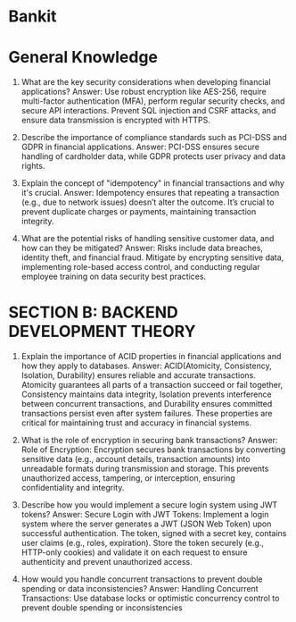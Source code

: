 # Bankit
# General Knowledge

1. What are the key security considerations when developing financial applications?
Answer: Use robust encryption like AES-256, require multi-factor authentication (MFA), perform regular security checks, and secure API interactions. Prevent SQL injection and CSRF attacks, and ensure data transmission is encrypted with HTTPS.

2. Describe the importance of compliance standards such as PCI-DSS and GDPR in financial applications.
Answer: PCI-DSS ensures secure handling of cardholder data, while GDPR protects user privacy and data rights. 

3. Explain the concept of "idempotency" in financial transactions and why it's crucial.
Answer: Idempotency ensures that repeating a transaction (e.g., due to network issues) doesn’t alter the outcome. It’s crucial to prevent duplicate charges or payments, maintaining transaction integrity.

4. What are the potential risks of handling sensitive customer data, and how can they be mitigated?
Answer:  Risks include data breaches, identity theft, and financial fraud. Mitigate by encrypting sensitive data, implementing role-based access control, and conducting regular employee training on data security best practices.


# SECTION B: BACKEND DEVELOPMENT THEORY
1. Explain the importance of ACID properties in financial applications and how they apply to databases.
Answer: ACID(Atomicity, Consistency, Isolation, Durability) ensures reliable and accurate transactions. Atomicity guarantees all parts of a transaction succeed or fail together, Consistency maintains data integrity, Isolation prevents interference between concurrent transactions, and Durability ensures committed transactions persist even after system failures. These properties are critical for maintaining trust and accuracy in financial systems.

2. What is the role of encryption in securing bank transactions?
Answer:  Role of Encryption: Encryption secures bank transactions by converting sensitive data (e.g., account details, transaction amounts) into unreadable formats during transmission and storage. This prevents unauthorized access, tampering, or interception, ensuring confidentiality and integrity.

3. Describe how you would implement a secure login system using JWT tokens?
Answer: Secure Login with JWT Tokens: Implement a login system where the server generates a JWT (JSON Web Token) upon successful authentication. The token, signed with a secret key, contains user claims (e.g., roles, expiration). Store the token securely (e.g., HTTP-only cookies) and validate it on each request to ensure authenticity and prevent unauthorized access.

4. How would you handle concurrent transactions to prevent double spending or data inconsistencies?
Answer: Handling Concurrent Transactions: Use database locks or optimistic concurrency control to prevent double spending or inconsistencies
